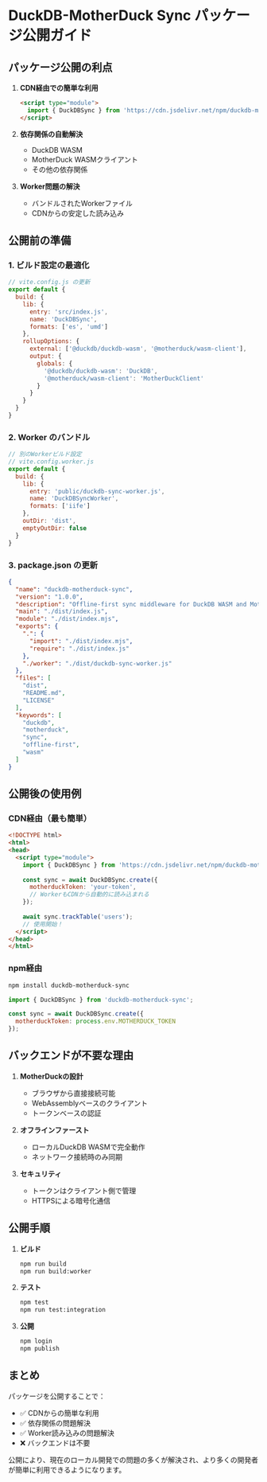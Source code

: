 # DuckDB-MotherDuck Sync パッケージ公開ガイド

## パッケージ公開の利点

1. **CDN経由での簡単な利用**
   ```html
   <script type="module">
     import { DuckDBSync } from 'https://cdn.jsdelivr.net/npm/duckdb-motherduck-sync@latest/+esm';
   </script>
   ```

2. **依存関係の自動解決**
   - DuckDB WASM
   - MotherDuck WASMクライアント
   - その他の依存関係

3. **Worker問題の解決**
   - バンドルされたWorkerファイル
   - CDNからの安定した読み込み

## 公開前の準備

### 1. ビルド設定の最適化

```javascript
// vite.config.js の更新
export default {
  build: {
    lib: {
      entry: 'src/index.js',
      name: 'DuckDBSync',
      formats: ['es', 'umd']
    },
    rollupOptions: {
      external: ['@duckdb/duckdb-wasm', '@motherduck/wasm-client'],
      output: {
        globals: {
          '@duckdb/duckdb-wasm': 'DuckDB',
          '@motherduck/wasm-client': 'MotherDuckClient'
        }
      }
    }
  }
}
```

### 2. Worker のバンドル

```javascript
// 別のWorkerビルド設定
// vite.config.worker.js
export default {
  build: {
    lib: {
      entry: 'public/duckdb-sync-worker.js',
      name: 'DuckDBSyncWorker',
      formats: ['iife']
    },
    outDir: 'dist',
    emptyOutDir: false
  }
}
```

### 3. package.json の更新

```json
{
  "name": "duckdb-motherduck-sync",
  "version": "1.0.0",
  "description": "Offline-first sync middleware for DuckDB WASM and MotherDuck",
  "main": "./dist/index.js",
  "module": "./dist/index.mjs",
  "exports": {
    ".": {
      "import": "./dist/index.mjs",
      "require": "./dist/index.js"
    },
    "./worker": "./dist/duckdb-sync-worker.js"
  },
  "files": [
    "dist",
    "README.md",
    "LICENSE"
  ],
  "keywords": [
    "duckdb",
    "motherduck",
    "sync",
    "offline-first",
    "wasm"
  ]
}
```

## 公開後の使用例

### CDN経由（最も簡単）

```html
<!DOCTYPE html>
<html>
<head>
  <script type="module">
    import { DuckDBSync } from 'https://cdn.jsdelivr.net/npm/duckdb-motherduck-sync@latest/+esm';
    
    const sync = await DuckDBSync.create({
      motherduckToken: 'your-token',
      // WorkerもCDNから自動的に読み込まれる
    });
    
    await sync.trackTable('users');
    // 使用開始！
  </script>
</head>
</html>
```

### npm経由

```bash
npm install duckdb-motherduck-sync
```

```javascript
import { DuckDBSync } from 'duckdb-motherduck-sync';

const sync = await DuckDBSync.create({
  motherduckToken: process.env.MOTHERDUCK_TOKEN
});
```

## バックエンドが不要な理由

1. **MotherDuckの設計**
   - ブラウザから直接接続可能
   - WebAssemblyベースのクライアント
   - トークンベースの認証

2. **オフラインファースト**
   - ローカルDuckDB WASMで完全動作
   - ネットワーク接続時のみ同期

3. **セキュリティ**
   - トークンはクライアント側で管理
   - HTTPSによる暗号化通信

## 公開手順

1. **ビルド**
   ```bash
   npm run build
   npm run build:worker
   ```

2. **テスト**
   ```bash
   npm test
   npm run test:integration
   ```

3. **公開**
   ```bash
   npm login
   npm publish
   ```

## まとめ

パッケージを公開することで：
- ✅ CDNからの簡単な利用
- ✅ 依存関係の問題解決
- ✅ Worker読み込みの問題解決
- ❌ バックエンドは不要

公開により、現在のローカル開発での問題の多くが解決され、より多くの開発者が簡単に利用できるようになります。